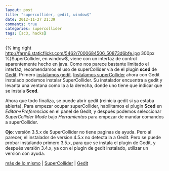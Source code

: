```yaml
---
layout: post
title: "supercollider, gedit, window$"
date: 2012-11-27 21:39
comments: true
categories: supercollider
tags: [sc3, hacks]
---
```

{% img right http://farm6.staticflickr.com/5462/7000684506_50873d6bfe.jpg 300px %}SuperCollider, en window$, viene con un interfaz de control aparentemente hecho en java.  Como nos parece  bastante limitado el interfaz, recomendamos el uso de superCollider via de el plugin **sced** de [Gedit](http://projects.gnome.org/gedit/). Primero [instalamos gedit](http://projects.gnome.org/gedit/ "Gedit"). [Instalamos superCollider](http://supercollider.sourceforge.net) ahora con Gedit instalado podemos instalar SuperCollider. Su instalador encuentra a gedit y levanta una ventana como la a la derecha, donde uno tiene que indicar que se instala **Sced**.

<!--more-->

Ahora que todo finaliza, se puede abrir gedit (reinicia gedit si ya estaba abierta). Para empezar ocupar superCollider, habilitamos el plugin **Sced** en *Editar->Preferencias* en el panel de Gedit, y después podemos seleccionar *SuperCollider Mode* bajo *Herramientas* para empezar de mandar comandos a superCollider.

**Ojo**: versión 3.5.x de SuperCollider no tiene paginas de ayuda. Pero al parecer, el instalador de version 4.5.x no detecta la a Gedit. Pero se puede probar instalando primero 3.5.x, para que se instala el plugin de Gedit, y después versión 3.4.x, ya con el plugin de gedit instalado, utilizar un versión con ayuda.

[más de lo mismo](http://sonidiario.tumblr.com/post/22488835468) | [SuperCollider](http://supercollider.sourceforge.net/) | [Gedit](http://projects.gnome.org/gedit/)



